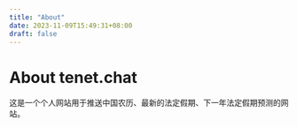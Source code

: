 ```yaml
---
title: "About"
date: 2023-11-09T15:49:31+08:00
draft: false
---
```


# About tenet.chat

这是一个个人网站用于推送中国农历、最新的法定假期、下一年法定假期预测的网站。
